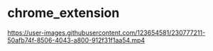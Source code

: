# chrome_extension


https://user-images.githubusercontent.com/123654581/230777211-50afb74f-8506-4043-a800-912f31f1aa54.mp4

